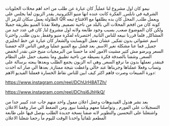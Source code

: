 نيمو كان اول مشروع لنا عملياً, كان عبارة عن طلب من احد اهم محلات الحلويات الشرقية في نابلس, الفكرة كانت عنده انها منيو الكترونية, يقدر الزبون لما يجلس على الطاولة يعمل سكان للرمز ال QR ويعمل طلب, المحل كان بده يطلقها مع الافتتاح تبعه كونة كان من افخم المحلات الي بالبلد من ناحية تصميم, وفعلا نفذنا المنيو بطريقة جميلا ولكن كان الموضوع صعب, بسبب وجود طابعة ولانه اول مشروع لنا, كان في عدد جيد من المشاكل, فلما قررنا نبيعه للناس التانية, اختصرناه لفكرة منيو وفقط, بدون طلب, واخترنا اسم عشوائي بدون تفكير, عشان نعمل الوبسايت والشعار كان عبارة عن خط انجليزي جميل, فما عنا مشكلة نغير الاسم, بعد فشل بيع المنيو عمليا ورفض الناس لاله خفضنا السعر وبرضو مش كتير مشيت الامور لحد ما حسنا من البرمجيات منيح حتى نقدر انخفض السعر, وشفنا بالصدفة فكرة بسيطة من ناحية تطبيق وما بتضيف حمل على النظام فبنقدر نعملها بدون ما نرفع السعر, وهي انه الزبون يجمع الطلب وبعدها يبعته برسالة على وتساب وفعلا عملناها وجربناها عند خالي واعطت نتيجة ممتازة, بعدها الي صار انه اخدت دورة المبيعات وصرت فاهم اكثر كيف ابين للناس نقاط الخسارة فعملنا الفيديو الاهم:

 https://www.instagram.com/reel/DChUrH8ATZh/
 
https://www.instagram.com/reel/DChsi6JhHkQ/

بعد نشر هدول الفيديوهات وعمل اعلان ممول واحد منهم جاب عدد كبيبر جدا من التسجيلات على الفورم , وتواصلنا معهم وبلشنا نبيع, ومن الضغط الي صار وقفنا الاعلان واشتغلنا على التحسين والتطوير لانه ضفنا نسخة جديدة الطلب بوصل فيها على طابعة المطعم تلقائياً واخدنا الوقت لليوم ما رجعنا شغلنا الاعلان